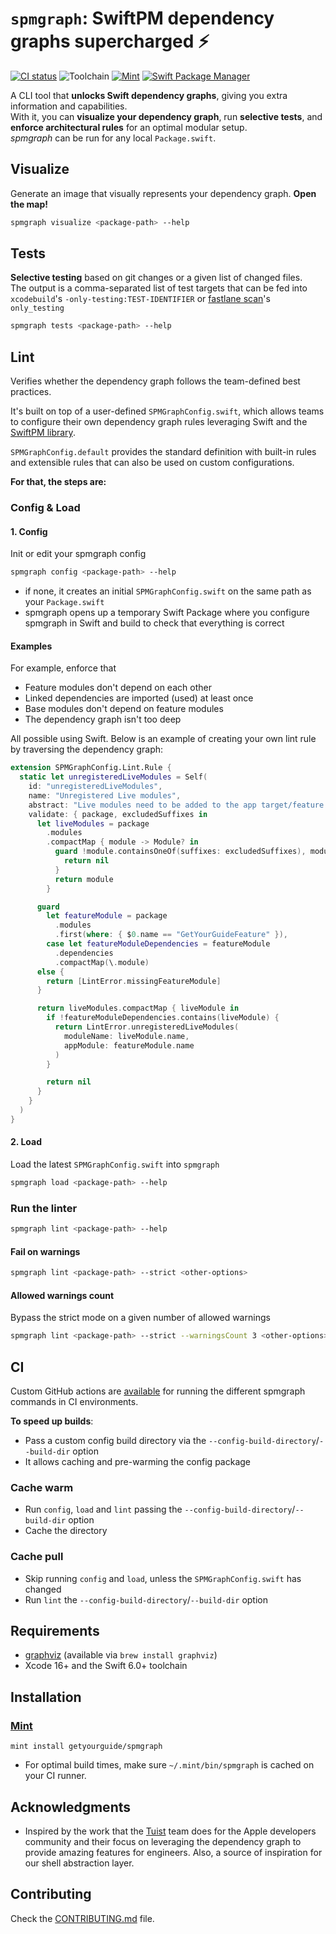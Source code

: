 # `spmgraph`: SwiftPM dependency graphs supercharged ⚡

[![CI status](https://github.com/getyourguide/spmgraph/actions/workflows/main.yml/badge.svg)](https://github.com/getyourguide/spmgraph/actions/workflows/main.yml)
![Toolchain](https://img.shields.io/badge/Swift-6.1+%20%7C%20Xcode%2016%3B-orange?logo=swift&logoColor=white)
[![Mint](https://img.shields.io/badge/Mint-getyourguide%2Fspmgraph-40c8a7?logo=leaf&logoColor=white)](https://github.com/getyourguide/spmgraph#installation)
[![Swift Package Manager](https://rawgit.com/jlyonsmith/artwork/master/SwiftPackageManager/swiftpackagemanager-compatible.svg)](https://swift.org/package-manager/)

A CLI tool that **unlocks Swift dependency graphs**, giving you extra information and capabilities.
<br>
With it, you can **visualize your dependency graph**, run **selective tests**, and **enforce architectural rules** for an optimal modular setup.
<br>
_spmgraph_ can be run for any local `Package.swift`.

## Visualize
Generate an image that visually represents your dependency graph. **Open the map!**

```bash
spmgraph visualize <package-path> --help
```

## Tests
**Selective testing** based on git changes or a given list of changed files.
<br>
The output is a comma-separated list of test targets that can be fed into `xcodebuild`'s `-only-testing:TEST-IDENTIFIER` or [fastlane scan](https://docs.fastlane.tools/actions/scan/#scan)'s `only_testing`

```bash
spmgraph tests <package-path> --help
```

## Lint

Verifies whether the dependency graph follows the team-defined best practices.

It's built on top of a user-defined `SPMGraphConfig.swift`, which allows teams to configure their own dependency graph rules leveraging Swift and the [SwiftPM library](https://github.com/swiftlang/swift-package-manager/blob/a33af66bf40ea96ba54f1abd5a5c5440f2a7e323/Package.swift#L56).
<br>

`SPMGraphConfig.default` provides the standard definition with built-in rules and extensible rules that can also be used on custom configurations.

**For that, the steps are:**

### Config & Load

#### 1. Config
Init or edit your spmgraph config

```bash
spmgraph config <package-path> --help
```

- if none, it creates an initial `SPMGraphConfig.swift` on the same path as your `Package.swift`
- spmgraph opens up a temporary Swift Package where you configure spmgraph in Swift and build to check that everything is correct

#### Examples
For example, enforce that
- Feature modules don't depend on each other
- Linked dependencies are imported (used) at least once
- Base modules don't depend on feature modules
- The dependency graph isn't too deep

All possible using Swift. Below is an example of creating your own lint rule by traversing the dependency graph:
```swift
extension SPMGraphConfig.Lint.Rule {
  static let unregisteredLiveModules = Self(
    id: "unregisteredLiveModules",
    name: "Unregistered Live modules",
    abstract: "Live modules need to be added to the app target/feature module as dependencies.",
    validate: { package, excludedSuffixes in
      let liveModules = package
        .modules
        .compactMap { module -> Module? in
          guard !module.containsOneOf(suffixes: excludedSuffixes), module.isLiveModule else {
            return nil
          }
          return module
        }

      guard
        let featureModule = package
          .modules
          .first(where: { $0.name == "GetYourGuideFeature" }),
        case let featureModuleDependencies = featureModule
          .dependencies
          .compactMap(\.module)
      else {
        return [LintError.missingFeatureModule]
      }

      return liveModules.compactMap { liveModule in
        if !featureModuleDependencies.contains(liveModule) {
          return LintError.unregisteredLiveModules(
            moduleName: liveModule.name,
            appModule: featureModule.name
          )
        }

        return nil
      }
    }
  )
}
``` 

#### 2. Load
Load the latest `SPMGraphConfig.swift` into `spmgraph`

```bash
spmgraph load <package-path> --help
```

### Run the linter

```bash
spmgraph lint <package-path> --help
```

#### Fail on warnings

```bash
spmgraph lint <package-path> --strict <other-options>
```

#### Allowed warnings count
Bypass the strict mode on a given number of allowed warnings

```bash
spmgraph lint <package-path> --strict --warningsCount 3 <other-options>
```

## CI

Custom GitHub actions are [available](./github/actions) for running the different spmgraph commands in CI environments.

**To speed up builds**:
- Pass a custom config build directory via the `--config-build-directory`/`--build-dir` option
- It allows caching and pre-warming the config package

### Cache warm
- Run `config`, `load` and `lint` passing the `--config-build-directory`/`--build-dir` option
- Cache the directory

### Cache pull
- Skip running `config` and `load`, unless the `SPMGraphConfig.swift` has changed
- Run `lint` the `--config-build-directory`/`--build-dir` option

## Requirements
- [graphviz](https://github.com/graphp/graphviz) (available via `brew install graphviz`)
- Xcode 16+ and the Swift 6.0+ toolchain

## Installation

### [Mint](https://github.com/yonaskolb/mint)

```
mint install getyourguide/spmgraph
```
* For optimal build times, make sure `~/.mint/bin/spmgraph` is cached on your CI runner.

## Acknowledgments
- Inspired by the work that the [Tuist](https://tuist.dev/) team does for the Apple developers community and their focus on leveraging the dependency graph to provide amazing features for engineers. Also, a source of inspiration for our shell abstraction layer.

## Contributing
Check the [CONTRIBUTING.md](./CONTRIBUTING.md) file.
